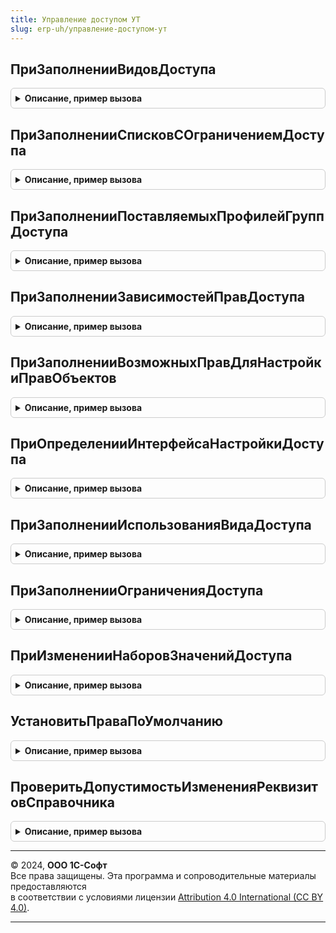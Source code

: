 ```yaml
---
title: Управление доступом УТ
slug: erp-uh/управление-доступом-ут
---
```



## ПриЗаполненииВидовДоступа
<details style="margin: 1em 0; padding: 0.5em; border: 1px solid #ccc; border-radius: 6px;">

<summary style="font-weight: bold; cursor: pointer;">Описание, пример вызова</summary>

```bsl

// См. УправлениеДоступомПереопределяемый.ПриЗаполненииВидовДоступа.
Процедура ПриЗаполненииВидовДоступа(ВидыДоступа) Экспорт
```

Пример вызова
```bsl
УправлениеДоступомУТ.ПриЗаполненииВидовДоступа(ВидыДоступа) 
```
</details>

## ПриЗаполненииСписковСОграничениемДоступа
<details style="margin: 1em 0; padding: 0.5em; border: 1px solid #ccc; border-radius: 6px;">

<summary style="font-weight: bold; cursor: pointer;">Описание, пример вызова</summary>

```bsl

// См. УправлениеДоступомПереопределяемый.ПриЗаполненииСписковСОграничениемДоступа.
Процедура ПриЗаполненииСписковСОграничениемДоступа(Списки) Экспорт
```

Пример вызова
```bsl
УправлениеДоступомУТ.ПриЗаполненииСписковСОграничениемДоступа(Списки) 
```
</details>

## ПриЗаполненииПоставляемыхПрофилейГруппДоступа
<details style="margin: 1em 0; padding: 0.5em; border: 1px solid #ccc; border-radius: 6px;">

<summary style="font-weight: bold; cursor: pointer;">Описание, пример вызова</summary>

```bsl

// См. УправлениеДоступомПереопределяемый.ПриЗаполненииПоставляемыхПрофилейГруппДоступа.
Процедура ПриЗаполненииПоставляемыхПрофилейГруппДоступа(ОписанияПрофилей, ПараметрыОбновления) Экспорт
```

Пример вызова
```bsl
УправлениеДоступомУТ.ПриЗаполненииПоставляемыхПрофилейГруппДоступа(ОписанияПрофилей, ПараметрыОбновления) 
```
</details>

## ПриЗаполненииЗависимостейПравДоступа
<details style="margin: 1em 0; padding: 0.5em; border: 1px solid #ccc; border-radius: 6px;">

<summary style="font-weight: bold; cursor: pointer;">Описание, пример вызова</summary>

```bsl

// См. УправлениеДоступомПереопределяемый.ПриЗаполненииЗависимостейПравДоступа.
Процедура ПриЗаполненииЗависимостейПравДоступа(ЗависимостиПрав) Экспорт
```

Пример вызова
```bsl
УправлениеДоступомУТ.ПриЗаполненииЗависимостейПравДоступа(ЗависимостиПрав) 
```
</details>

## ПриЗаполненииВозможныхПравДляНастройкиПравОбъектов
<details style="margin: 1em 0; padding: 0.5em; border: 1px solid #ccc; border-radius: 6px;">

<summary style="font-weight: bold; cursor: pointer;">Описание, пример вызова</summary>

```bsl

// См. УправлениеДоступомПереопределяемый.ПриЗаполненииВозможныхПравДляНастройкиПравОбъектов.
Процедура ПриЗаполненииВозможныхПравДляНастройкиПравОбъектов(ВозможныеПрава) Экспорт
```

Пример вызова
```bsl
УправлениеДоступомУТ.ПриЗаполненииВозможныхПравДляНастройкиПравОбъектов(ВозможныеПрава) 
```
</details>

## ПриОпределенииИнтерфейсаНастройкиДоступа
<details style="margin: 1em 0; padding: 0.5em; border: 1px solid #ccc; border-radius: 6px;">

<summary style="font-weight: bold; cursor: pointer;">Описание, пример вызова</summary>

```bsl

// См. УправлениеДоступомПереопределяемый.ПриОпределенииИнтерфейсаНастройкиДоступа.
Процедура ПриОпределенииИнтерфейсаНастройкиДоступа(УпрощенныйИнтерфейс) Экспорт
```

Пример вызова
```bsl
УправлениеДоступомУТ.ПриОпределенииИнтерфейсаНастройкиДоступа(УпрощенныйИнтерфейс) 
```
</details>

## ПриЗаполненииИспользованияВидаДоступа
<details style="margin: 1em 0; padding: 0.5em; border: 1px solid #ccc; border-radius: 6px;">

<summary style="font-weight: bold; cursor: pointer;">Описание, пример вызова</summary>

```bsl

// См. УправлениеДоступомПереопределяемый.ПриЗаполненииИспользованияВидаДоступа.
Процедура ПриЗаполненииИспользованияВидаДоступа(ВидДоступа, Использование) Экспорт
```

Пример вызова
```bsl
УправлениеДоступомУТ.ПриЗаполненииИспользованияВидаДоступа(ВидДоступа, Использование) 
```
</details>

## ПриЗаполненииОграниченияДоступа
<details style="margin: 1em 0; padding: 0.5em; border: 1px solid #ccc; border-radius: 6px;">

<summary style="font-weight: bold; cursor: pointer;">Описание, пример вызова</summary>

```bsl

// См. УправлениеДоступомПереопределяемый.ПриЗаполненииОграниченияДоступа.
Процедура ПриЗаполненииОграниченияДоступа(Список, Ограничение) Экспорт
```

Пример вызова
```bsl
УправлениеДоступомУТ.ПриЗаполненииОграниченияДоступа(Список, Ограничение) 
```
</details>

## ПриИзмененииНаборовЗначенийДоступа
<details style="margin: 1em 0; padding: 0.5em; border: 1px solid #ccc; border-radius: 6px;">

<summary style="font-weight: bold; cursor: pointer;">Описание, пример вызова</summary>

```bsl

// См. УправлениеДоступомПереопределяемый.ПриИзмененииНаборовЗначенийДоступа.
Процедура ПриИзмененииНаборовЗначенийДоступа(Ссылка, СсылкиНаЗависимыеОбъекты) Экспорт
```

Пример вызова
```bsl
УправлениеДоступомУТ.ПриИзмененииНаборовЗначенийДоступа(Ссылка, СсылкиНаЗависимыеОбъекты) 
```
</details>

## УстановитьПраваПоУмолчанию
<details style="margin: 1em 0; padding: 0.5em; border: 1px solid #ccc; border-radius: 6px;">

<summary style="font-weight: bold; cursor: pointer;">Описание, пример вызова</summary>

```bsl

// См. РаботаВМоделиСервисаБТСПереопределяемый.УстановитьПраваПоУмолчанию
//
Процедура УстановитьПраваПоУмолчанию(Пользователь, ДоступРазрешен) Экспорт
```

Пример вызова
```bsl
УправлениеДоступомУТ.УстановитьПраваПоУмолчанию(Пользователь, ДоступРазрешен) 
```
</details>

## ПроверитьДопустимостьИзмененияРеквизитовСправочника
<details style="margin: 1em 0; padding: 0.5em; border: 1px solid #ccc; border-radius: 6px;">

<summary style="font-weight: bold; cursor: pointer;">Описание, пример вызова</summary>

```bsl

// Проверяет допустимость изменения реквизитов существующего элемента справочника перед записью.
//
// Параметры:
//		Объект - СправочникОбъект - объект любого справочника
//		НепроверяемыеРеквизиты - Строка - перечень реквизитов, изменение которых не надо контролировать
//		Отказ - Булево - признак отказа от записи.
//
// Возвращаемое значение:
//  Булево - Флаг допустимости изменения реквизитов справочника
Функция ПроверитьДопустимостьИзмененияРеквизитовСправочника(Объект, НепроверяемыеРеквизиты = "", Отказ = Ложь) Экспорт
```

Пример вызова
```bsl
Результат = УправлениеДоступомУТ.ПроверитьДопустимостьИзмененияРеквизитовСправочника(Объект, НепроверяемыеРеквизиты, Отказ);
```
</details>

---

© 2024, **ООО 1С-Софт**  
Все права защищены. Эта программа и сопроводительные материалы предоставляются  
в соответствии с условиями лицензии [Attribution 4.0 International (CC BY 4.0)](https://creativecommons.org/licenses/by/4.0/legalcode).

---
